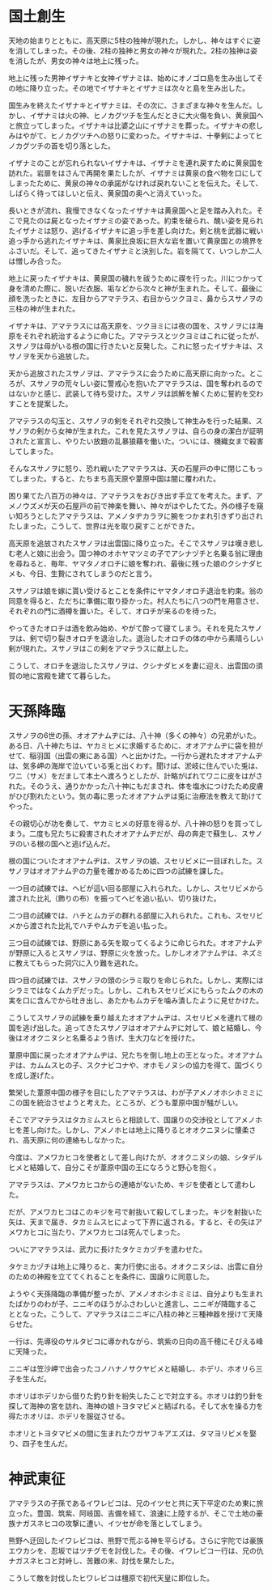 # 国土創生

天地の始まりとともに、高天原に5柱の独神が現れた。しかし、神々はすぐに姿を消してしまった。その後、2柱の独神と男女の神々が現れた。2柱の独神は姿を消したが、男女の神々は地上に残った。

地上に残った男神イザナキと女神イザナミは、始めにオノゴロ島を生み出してその地に降り立った。その地でイザナキとイザナミは次々と島を生み出した。

国生みを終えたイザナキとイザナミは、その次に、さまざまな神々を生んだ。しかし、イザナミは火の神、ヒノカグツチを生んだときに大火傷を負い、黄泉国へと旅立ってしまった。イザナキは比婆之山にイザナミを葬った。イザナキの悲しみはやがて、ヒノカグツチへの怒りに変わった。イザナキは、十拳剣によってヒノカグツチの首を切り落とした。

イザナミのことが忘れられないイザナキは、イザナミを連れ戻すために黄泉国を訪れた。岩扉をはさんで再開を果たしたが、イザナミは黄泉の食べ物を口にしてしまったために、黄泉の神々の承諾がなければ戻れないことを伝えた。そして、しばらく待ってほしいと伝え、黄泉国の奥へと消えていった。

長いときが流れ、我慢できなくなったイザナキは黄泉国へと足を踏み入れた。そこで見たのは屍となったイザナミの姿であった。約束を破られ、醜い姿を見られたイザナミは怒り、逃げるイザナキに追っ手を差し向けた。剣と桃を武器に戦い追っ手から逃れたイザナキは、黄泉比良坂に巨大な岩を置いて黄泉国との境界をふさいだ。そして、追ってきたイザナミと決別した。岩を隔てて、いつしか二人は憎しみ合った。

地上に戻ったイザナキは、黄泉国の穢れを祓うために禊を行った。川につかって身を清めた際に、脱いだ衣服、垢などから次々と神が生まれた。そして、最後に顔を洗ったときに、左目からアマテラス、右目からツクヨミ、鼻からスサノヲの三柱の神が生まれた。

イザナキは、アマテラスには高天原を、ツクヨミには夜の国を、スサノヲには海原をそれぞれ統治するように命じた。アマテラスとツクヨミはこれに従ったが、スサノヲは母がいる根の国に行きたいと反発した。これに怒ったイザナキは、スサノヲを天から追放した。

天から追放されたスサノヲは、アマテラスに会うために高天原に向かった。ところが、スサノヲの荒々しい姿に警戒心を抱いたアマテラスは、国を奪われるのではないかと感じ、武装して待ち受けた。スサノヲは誤解を解くために誓約を交わすことを提案した。

アマテラスの勾玉と、スサノヲの剣をそれぞれ交換して神生みを行った結果、スサノヲの剣から女神が生まれた。これを見たスサノヲは、自らの身の潔白が証明されたと宣言し、やりたい放題の乱暴狼藉を働いた。ついには、機織女まで殺害してしまった。

そんなスサノヲに怒り、恐れ戦いたアマテラスは、天の石屋戸の中に閉じこもってしまった。すると、たちまち高天原や葦原中国は闇に覆われた。

困り果てた八百万の神々は、アマテラスをおびき出す手立てを考えた。まず、アメノウズメが天の石屋戸の前で神楽を舞い、神々がはやしたてた。外の様子を窺い知ろうとしたアマテラスは、アメノタヂカラヲに腕をつかまれ引きずり出されたしまった。こうして、世界は光を取り戻すことができた。

高天原を追放されたスサノヲは出雲国に降り立った。そこでスサノヲは嘆き悲しむ老人と娘に出会う。国つ神のオホヤマツミの子でアシナヅチと名乗る翁に理由を尋ねると、毎年、ヤマタノオロチに娘を奪われ、最後に残った娘のクシナダヒメも、今日、生贄にされてしまうのだと言う。

スサノヲは娘を嫁に貰い受けるとことを条件にヤマタノオロチ退治を約束。翁の同意を得ると、ただちに準備に取り掛かった。村人たちに八つの門を用意させ、それぞれの門に酒樽を置いた。そして、オロチが来るのを待った。

やってきたオロチは酒を飲み始め、やがて酔って寝てしまう。それを見たスサノヲは、剣で切り裂きオロチを退治した。退治したオロチの体の中から素晴らしい剣が現れた。スサノヲはこの剣をアマテラスに献上した。

こうして、オロチを退治したスサノヲは、クシナダヒメを妻に迎え、出雲国の須賀の地に宮殿を建てて暮らした。

# 天孫降臨

スサノヲの6世の孫、オオアナムヂには、八十神（多くの神々）の兄弟がいた。ある日、八十神たちは、ヤカミヒメに求婚するために、オオアナムヂに袋を担がせて、稲羽国（出雲の東にある国）へと出かけた。一行から遅れたオオアナムヂは、気多岬の海岸で泣いている兎と出くわす。聞けば、淤岐に住んでいた兎は、ワニ（サメ）をだまして本土へ渡ろうとしたが、計略がばれてワニに皮をはがされた。そのうえ、通りかかった八十神にもだまされ、体を塩水につけたため皮膚がひび割れたという。気の毒に思ったオオアナムヂは兎に治療法を教えて助けてやった。

その親切心が功を奏して、ヤカミヒメの好意を得るが、八十神の怒りを買ってしまう。二度も兄たちに殺害されたオオアナムヂだが、母の奔走で蘇生し、スサノヲのいる根の国へと逃げ込んだ。

根の国についたオオアナムヂは、スサノヲの娘、スセリビメに一目ぼれした。スサノヲはオオアナムヂの力量を確かめるために四つの試練を課した。

一つ目の試練では、ヘビが這い回る部屋に入れられた。しかし、スセリビメから渡された比礼（飾りの布）を振ってヘビを追い払い、切り抜けた。

二つ目の試練では、ハチとムカデの群れる部屋に入れられた。これも、スセリビメから渡された比礼でハチやムカデを追い払った。

三つ目の試練では、野原にある矢を取ってくるように命じられた。オオアナムヂが野原に入るとスサノヲは、野原に火を放った。しかしオオアナムヂは、ネズミに教えてもらった洞穴に入り難を逃れた。

四つ目の試練では、スサノヲの頭のシラミ取りを命じられた。しかし、実際にはシラミではなくムカデだった。しかし、これもスセリビメにもらったムクの木の実を口に含んでから吐き出し、あたかもムカデを噛み潰したように見せかけた。

こうしてスサノヲの試練を乗り越えたオオアナムヂは、スセリビメを連れて根の国を逃げ出した。追ってきたスサノヲはオオアナムヂに対して、娘と結婚し、今後はオオクニヌシと名乗るよう告げ、生大刀などを授けた。

葦原中国に戻ったオオアナムヂは、兄たちを倒し地上の王となった。オオアナムヂは、カムムスヒの子、スクナビコナや、オホモノヌシの協力を得て、国づくりを成し遂げた。

繁栄した葦原中国の様子を目にしたアマテラスは、わが子アメノオホシホミミにこの国を統治させようと考えた。ところが、どうも葦原中国が騒がしい。

そこでアマテラスはタカミムスヒらと相談して、国譲りの交渉役としてアメノホヒを差し向けた。しかし、アメノホヒは地上に降りるとオオクニヌシに懐柔され、高天原に何の連絡もしなかった。

今度は、アメワカヒコを使者として差し向けたが、オオクニヌシの娘、シタデルヒメと結婚して、自分こそが葦原中国の王になろうと野心を抱く。

アマテラスは、アメワカヒコからの連絡がないため、キジを使者として遣わした。

だが、アメワカヒコはこのキジを弓で射抜いて殺してしまった。キジを射抜いた矢は、天まで届き、タカミムスヒによって下界に返される。すると、その矢はアメワカヒコに当たり、アメワカヒコは死んでしまった。

ついにアマテラスは、武力に長けたタケミカヅチを遣わせた。

タケミカヅチは地上に降りると、実力行使に出る。オオクニヌシは、出雲に自分のための神殿を立ててくれることを条件に、国譲りに同意した。

ようやく天孫降臨の準備が整ったが、アメノオホシホミミは、自分よりも生まれたばかりのわが子、ニニギのほうがふさわしいと進言し、ニニギが降臨することとなった。こうして、アマテラスはニニギに八柱の神と三種神器を授けて天降らせた。

一行は、先導役のサルタビコに導かれながら、筑紫の日向の高千穂にそびえる峰に天降った。

ニニギは笠沙岬で出会ったコノハナノサクヤビメと結婚し、ホデリ、ホオリら三子を生んだ。

ホオリはホデリから借りた釣り針を紛失したことで対立する。ホオリは釣り針を探して海神の宮を訪れ、海神の娘トヨタマビメと結ばれる。そして水を操る力を得たホオリは、ホデリを服従させる。

ホオリとトヨタマビメの間に生まれたウガヤフキアエズは、タマヨリビメを娶り、四子を生んだ。

# 神武東征

アマテラスの子孫であるイワレビコは、兄のイツセと共に天下平定のため東に旅立った。豊国、筑紫、阿岐国、吉備を経て、浪速に上陸するが、そこで土地の豪族ナガスネヒコの攻撃に遭い、イツセが命を落としてしまう。

熊野へ迂回したイワレビコは、熊野で荒ぶる神を平らげる。さらに宇陀では豪族エウカシを、忍坂ではツチグモを討伐した。その後、イワレビコ一行は、兄の仇ナガスネヒコと対峙し、苦難の末、討伐を果たした。

こうして敵を討伐したヒワレビコは橿原で初代天皇に即位した。


